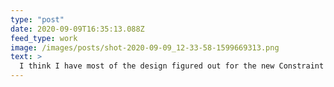 ```yaml
---
type: "post"
date: 2020-09-09T16:35:13.088Z
feed_type: work
image: /images/posts/shot-2020-09-09_12-33-58-1599669313.png
text: >
  I think I have most of the design figured out for the new Constraint Systems index page. Now I need to refactor the code...
---
```

